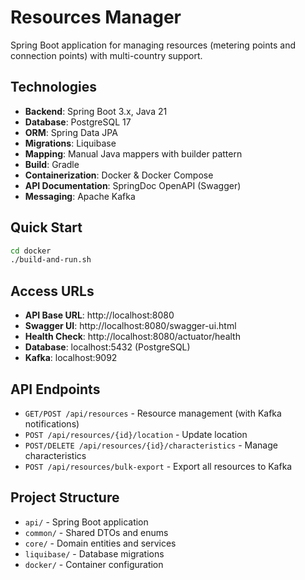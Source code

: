 # Resources Manager

Spring Boot application for managing resources (metering points and connection points) with multi-country support.

## Technologies

- **Backend**: Spring Boot 3.x, Java 21
- **Database**: PostgreSQL 17
- **ORM**: Spring Data JPA
- **Migrations**: Liquibase
- **Mapping**: Manual Java mappers with builder pattern
- **Build**: Gradle
- **Containerization**: Docker & Docker Compose
- **API Documentation**: SpringDoc OpenAPI (Swagger)
- **Messaging**: Apache Kafka

## Quick Start

```bash
cd docker
./build-and-run.sh
```

## Access URLs

- **API Base URL**: http://localhost:8080
- **Swagger UI**: http://localhost:8080/swagger-ui.html
- **Health Check**: http://localhost:8080/actuator/health
- **Database**: localhost:5432 (PostgreSQL)
- **Kafka**: localhost:9092

## API Endpoints

- `GET/POST /api/resources` - Resource management (with Kafka notifications)
- `POST /api/resources/{id}/location` - Update location
- `POST/DELETE /api/resources/{id}/characteristics` - Manage characteristics
- `POST /api/resources/bulk-export` - Export all resources to Kafka

## Project Structure

- `api/` - Spring Boot application
- `common/` - Shared DTOs and enums
- `core/` - Domain entities and services
- `liquibase/` - Database migrations
- `docker/` - Container configuration
